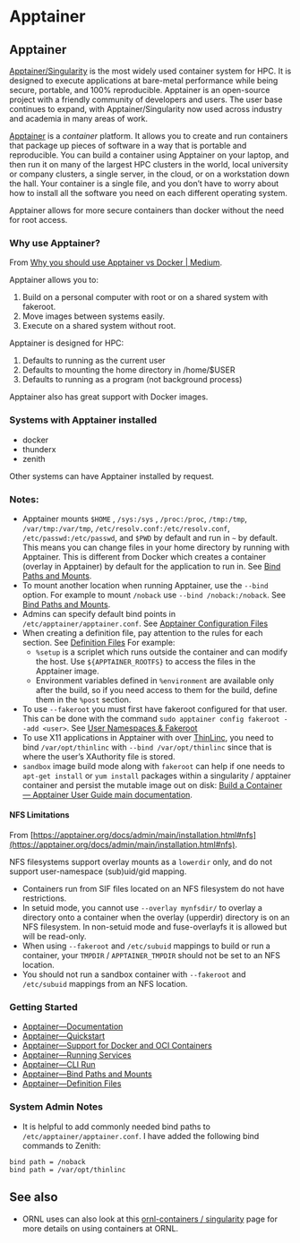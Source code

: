 # Apptainer

## Apptainer

[Apptainer/Singularity](https://apptainer.org/) is the most widely used container system for HPC. It is designed to execute applications at bare-metal performance while being secure, portable, and 100% reproducible. Apptainer is an open-source project with a friendly community of developers and users. The user base continues to expand, with Apptainer/Singularity now used across industry and academia in many areas of work.

[Apptainer](https://apptainer.org/docs/user/1.0/introduction.html) is a _container_ platform. It allows you to create and run containers that package up pieces of software in a way that is portable and reproducible. You can build a container using Apptainer on your laptop, and then run it on many of the largest HPC clusters in the world, local university or company clusters, a single server, in the cloud, or on a workstation down the hall. Your container is a single file, and you don’t have to worry about how to install all the software you need on each different operating system.

Apptainer allows for more secure containers than docker without the need for root access.

### Why use Apptainer?

From [Why you should use Apptainer vs Docker | Medium](https://medium.com/@dcat52/why-you-should-use-apptainer-21ef1fe7e0bb).

Apptainer allows you to:

1. Build on a personal computer with root or on a shared system with fakeroot.
2. Move images between systems easily.
3. Execute on a shared system without root.

Apptainer is designed for HPC:

1. Defaults to running as the current user
2. Defaults to mounting the home directory in /home/$USER
3. Defaults to running as a program (not background process)

Apptainer also has great support with Docker images.

### Systems with Apptainer installed

* docker
* thunderx
* zenith

Other systems can have Apptainer installed by request.

### Notes:

* Apptainer mounts `$HOME` , `/sys:/sys` , `/proc:/proc`, `/tmp:/tmp`, `/var/tmp:/var/tmp`, `/etc/resolv.conf:/etc/resolv.conf`, `/etc/passwd:/etc/passwd`, and `$PWD` by default and run in `~` by default. This means you can change files in your home directory by running with Apptainer. This is different from Docker which creates a container (overlay in Apptainer) by default for the application to run in. See [Bind Paths and Mounts](https://apptainer.org/docs/user/main/bind\_paths\_and\_mounts.html).
* To mount another location when running Apptainer, use the `--bind` option. For example to mount `/noback` use `--bind /noback:/noback`. See [Bind Paths and Mounts](https://apptainer.org/docs/user/main/bind\_paths\_and\_mounts.html).
* Admins can specify default bind points in `/etc/apptainer/apptainer.conf`. See [Apptainer Configuration Files](https://apptainer.org/docs/admin/main/configfiles.html#bind-mount-management)
* When creating a definition file, pay attention to the rules for each section. See [Definition Files](https://apptainer.org/docs/user/main/definition\_files.html) For example:
  * `%setup` is a scriplet which runs outside the container and can modify the host. Use `${APPTAINER_ROOTFS}` to access the files in the Apptainer image.
  * Environment variables defined in `%environment` are available only after the build, so if you need access to them for the build, define them in the `%post` section.
* To use `--fakeroot` you must first have fakeroot configured for that user. This can be done with the command `sudo apptainer config fakeroot --add <user>`. See [User Namespaces & Fakeroot](https://apptainer.org/docs/admin/main/user\_namespace.html)
* To use X11 applications in Apptainer with over [ThinLinc](thinlinc.md), you need to bind `/var/opt/thinlinc` with `--bind /var/opt/thinlinc` since that is where the user’s XAuthority file is stored.
* `sandbox` image build mode along with `fakeroot` can help if one needs to `apt-get install` or `yum install` packages within a singularity / apptainer container and persist the mutable image out on disk: [Build a Container — Apptainer User Guide main documentation](https://apptainer.org/docs/user/main/build\_a\_container.html#sandbox).

#### NFS Limitations

From [https://apptainer.org/docs/admin/main/installation.html#nfs](https://apptainer.org/docs/admin/main/installation.html#nfs).

NFS filesystems support overlay mounts as a `lowerdir` only, and do not support user-namespace (sub)uid/gid mapping.

* Containers run from SIF files located on an NFS filesystem do not have restrictions.
* In setuid mode, you cannot use `--overlay mynfsdir/` to overlay a directory onto a container when the overlay (upperdir) directory is on an NFS filesystem. In non-setuid mode and fuse-overlayfs it is allowed but will be read-only.
* When using `--fakeroot` and `/etc/subuid` mappings to build or run a container, your `TMPDIR` / `APPTAINER_TMPDIR` should not be set to an NFS location.
* You should not run a sandbox container with `--fakeroot` and `/etc/subuid` mappings from an NFS location.

### Getting Started

* [Apptainer—Documentation](https://apptainer.org/docs/user/1.0/introduction.html)
* [Apptainer—Quickstart](https://apptainer.org/docs/user/main/quick\_start.html)
* [Apptainer—Support for Docker and OCI Containers](https://apptainer.org/docs/user/1.0/docker\_and\_oci.html)
* [Apptainer—Running Services](https://apptainer.org/docs/user/1.0/running\_services.html)
* [Apptainer—CLI Run](https://apptainer.org/docs/user/1.0/cli/apptainer\_run.html?highlight=run)
* [Apptainer—Bind Paths and Mounts](https://apptainer.org/docs/user/main/bind\_paths\_and\_mounts.html)
* [Apptainer—Definition Files](https://apptainer.org/docs/user/main/definition\_files.html)

### System Admin Notes

* It is helpful to add commonly needed bind paths to `/etc/apptainer/apptainer.conf`. I have added the following bind commands to Zenith:

```
bind path = /noback
bind path = /var/opt/thinlinc
```

## See also

* ORNL uses can also look at this [ornl-containers / singularity](https://code.ornl.gov/ornl-containers/singularity) page for more details on using containers at ORNL.
